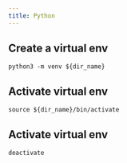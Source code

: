 ```yaml
---
title: Python
---
```


## Create a virtual env
```shell script
python3 -m venv ${dir_name}
```

## Activate virtual env
```shell script
source ${dir_name}/bin/activate
```

## Activate virtual env
```shell script
deactivate
```
